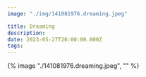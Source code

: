 ```yaml
---
image: "./img/141081976.dreaming.jpeg"

title: Dreaming
description: 
date: 2023-05-27T20:00:00.000Z
tags: 
---
```

{% image "./141081976.dreaming.jpeg", "" %}